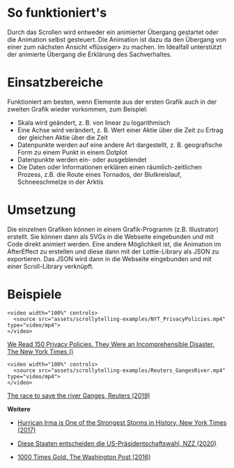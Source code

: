 

# So funktioniert's
Durch das Scrollen wird entweder ein animierter Übergang gestartet oder die Animation selbst gesteuert. Die Animation ist dazu da den Übergang von einer zum nächsten Ansicht «flüssiger» zu machen. Im Idealfall unterstützt der animierte Übergang die Erklärung des Sachverhaltes.  

# Einsatzbereiche
Funktioniert am besten, wenn Elemente aus der ersten Grafik auch in der zweiten Grafik wieder vorkommen, zum Beispiel:

- Skala wird geändert, z. B. von linear zu logarithmisch
- Eine Achse wird verändert, z. B. Wert einer Aktie über die Zeit zu Ertrag der gleichen Aktie über die Zeit
- Datenpunkte werden auf eine andere Art dargestellt, z. B. geografische Form zu einem Punkt in einem Dotplot
- Datenpunkte werden ein- oder ausgeblendet
- Die Daten oder Informationen erklären einen räumlich-zeitlichen Prozess, z.B. die Route eines Tornados, der Blutkreislauf, Schneeschmelze in der Arktis 

# Umsetzung
Die einzelnen Grafiken können in einem Grafik-Programm (z.B. Illustrator) erstellt. Sie können dann als SVGs in die Webseite eingebunden und mit Code direkt animiert werden. Eine andere Möglichkeit ist, die Animation im AfterEffect zu erstellen und diese dann mit der Lottie-Library als JSON zu exportieren. Das JSON wird dann in die Webseite eingebunden und mit einer Scroll-Library verknüpft. 

# Beispiele 
```html|span-6
<video width="100%" controls>
  <source src="assets/scrollytelling-examples/NYT_PrivacyPolicies.mp4" type="video/mp4">
</video>
```
[We Read 150 Privacy Policies. They Were an Incomprehensible Disaster, The New York Times ()](https://www.nytimes.com/interactive/2019/06/12/opinion/facebook-google-privacy-policies.html)

```html|span-6
<video width="100%" controls>
  <source src="assets/scrollytelling-examples/Reuters_GangesRiver.mp4" type="video/mp4">
</video>
```
[The race to save the river Ganges, Reuters (2019)](https://graphics.reuters.com/INDIA-RIVER/010081TW39P/index.html)


**Weitere**
- [Hurrican Irma is One of the Strongest Storms in History, New York Times (2017)](https://www.nytimes.com/interactive/2017/09/09/us/hurricane-irma-records.html)
- [Diese Staaten entscheiden die US-Präsidentschaftswahl, NZZ (2020)](https://www.nzz.ch/visuals/wahlen-usa-2020-trump-oder-biden-diese-staaten-entscheiden-ld.1579388)

- [1000 Times Gold, The Washington Post (2016)](https://www.washingtonpost.com/graphics/sports/olympics/the-1000-medals-of-the-united-states/)

